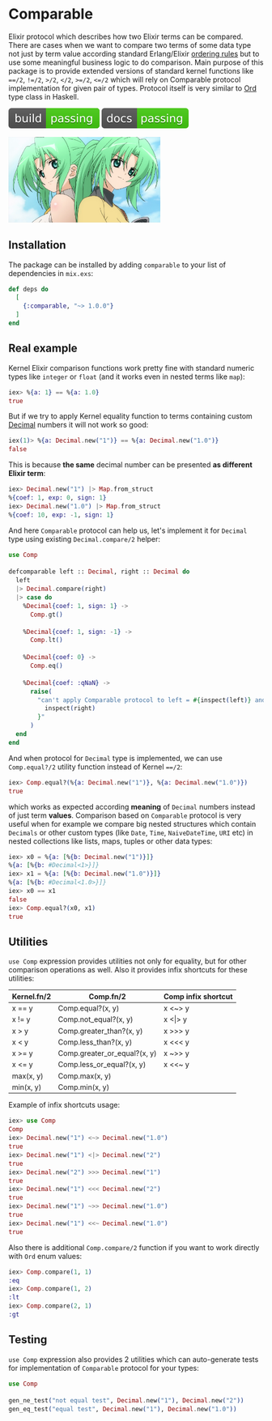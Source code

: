 # Comparable

Elixir protocol which describes how two Elixir terms can be compared. There are cases when we want to compare two terms of some data type not just by term value according standard Erlang/Elixir [ordering rules](https://hexdocs.pm/elixir/operators.html#term-ordering) but to use some meaningful business logic to do comparison. Main purpose of this package is to provide extended versions of standard kernel functions like `==/2`, `!=/2`, `>/2`, `</2`, `>=/2`, `<=/2` which will rely on Comparable protocol implementation for given pair of types. Protocol itself is very similar to [Ord](http://hackage.haskell.org/package/base-4.12.0.0/docs/Data-Ord.html) type class in Haskell.

[![Hex](https://raw.githubusercontent.com/tim2CF/static-asserts/master/build-passing.svg?sanitize=true)](https://hex.pm/packages/coingaming/comparable/)
[![Documentation](https://raw.githubusercontent.com/tim2CF/static-asserts/master/documentation-passing.svg?sanitize=true)](https://coingaming.hexdocs.pm/comparable/)

<img src="priv/img/logo.png" width="300"/>

## Installation

The package can be installed
by adding `comparable` to your list of dependencies in `mix.exs`:

```elixir
def deps do
  [
    {:comparable, "~> 1.0.0"}
  ]
end
```

## Real example

Kernel Elixir comparison functions work pretty fine with standard numeric types like `integer` or `float` (and it works even in nested terms like `map`):

```elixir
iex> %{a: 1} == %{a: 1.0}
true
```

But if we try to apply Kernel equality function to terms containing custom [Decimal](https://hex.pm/packages/decimal) numbers it will not work so good:

```elixir
iex(1)> %{a: Decimal.new("1")} == %{a: Decimal.new("1.0")}
false
```

This is because **the same** decimal number can be presented **as different Elixir term**:

```elixir
iex> Decimal.new("1") |> Map.from_struct
%{coef: 1, exp: 0, sign: 1}
iex> Decimal.new("1.0") |> Map.from_struct
%{coef: 10, exp: -1, sign: 1}
```

And here `Comparable` protocol can help us, let's implement it for `Decimal` type using existing `Decimal.compare/2` helper:

```elixir
use Comp

defcomparable left :: Decimal, right :: Decimal do
  left
  |> Decimal.compare(right)
  |> case do
    %Decimal{coef: 1, sign: 1} ->
      Comp.gt()

    %Decimal{coef: 1, sign: -1} ->
      Comp.lt()

    %Decimal{coef: 0} ->
      Comp.eq()

    %Decimal{coef: :qNaN} ->
      raise(
        "can't apply Comparable protocol to left = #{inspect(left)} and right = #{
          inspect(right)
        }"
      )
  end
end
```

And when protocol for `Decimal` type is implemented, we can use `Comp.equal?/2` utility function instead of Kernel `==/2`:

```elixir
iex> Comp.equal?(%{a: Decimal.new("1")}, %{a: Decimal.new("1.0")})
true
```

which works as expected according **meaning** of `Decimal` numbers instead of just term **values**. Comparison based on  `Comparable` protocol is very useful when for example we compare big nested structures which contain `Decimals` or other custom types (like `Date`, `Time`, `NaiveDateTime`, `URI` etc) in nested collections like lists, maps, tuples or other data types:

```elixir
iex> x0 = %{a: [%{b: Decimal.new("1")}]}
%{a: [%{b: #Decimal<1>}]}
iex> x1 = %{a: [%{b: Decimal.new("1.0")}]}
%{a: [%{b: #Decimal<1.0>}]}
iex> x0 == x1
false
iex> Comp.equal?(x0, x1)
true
```

## Utilities

`use Comp` expression provides utilities not only for equality, but for other comparison operations as well.
Also it provides infix shortcuts for these utilities:

| Kernel.fn/2 | Comp.fn/2 | Comp infix shortcut |
|-------------|-----------|---------------------|
| x == y | Comp.equal?(x, y) | x <~> y |
| x != y | Comp.not_equal?(x, y) | x <&#124;> y |
| x > y | Comp.greater_than?(x, y) | x >>> y |
| x < y | Comp.less_than?(x, y) | x <<< y |
| x >= y | Comp.greater_or_equal?(x, y) | x ~>> y |
| x <= y | Comp.less_or_equal?(x, y) | x <<~ y |
| max(x, y) | Comp.max(x, y) |
| min(x, y) | Comp.min(x, y) |

Example of infix shortcuts usage:

```elixir
iex> use Comp
Comp
iex> Decimal.new("1") <~> Decimal.new("1.0")
true
iex> Decimal.new("1") <|> Decimal.new("2")
true
iex> Decimal.new("2") >>> Decimal.new("1")
true
iex> Decimal.new("1") <<< Decimal.new("2")
true
iex> Decimal.new("1") ~>> Decimal.new("1.0")
true
iex> Decimal.new("1") <<~ Decimal.new("1.0")
true
```

Also there is additional `Comp.compare/2` function if you want to work directly with `Ord` enum values:

```elixir
iex> Comp.compare(1, 1)
:eq
iex> Comp.compare(1, 2)
:lt
iex> Comp.compare(2, 1)
:gt
```

## Testing

`use Comp` expression also provides 2 utilities which can auto-generate tests for implementation of `Comparable` protocol for your types:

```elixir
use Comp

gen_ne_test("not equal test", Decimal.new("1"), Decimal.new("2"))
gen_eq_test("equal test", Decimal.new("1"), Decimal.new("1.0"))
```
